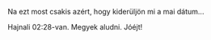 Na ezt most csakis azért, hogy kiderüljön mi a mai dátum...

Hajnali 02:28-van. Megyek aludni. Jóéjt! 
